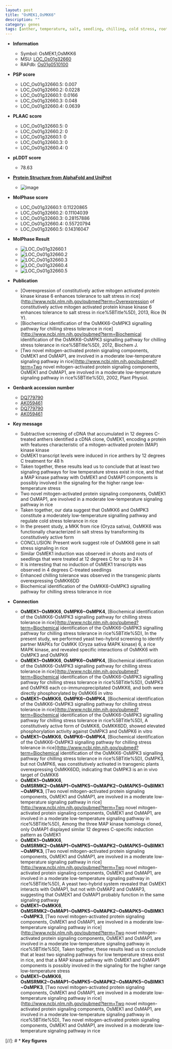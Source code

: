 ```yaml
---
layout: post
title: "OsMEK1,OsMKK6"
description: ""
category: genes
tags: [anther, temperature, salt, seedling, chilling, cold stress, root, salt stress, shoot]
---
```


* **Information**  
    + Symbol: OsMEK1,OsMKK6  
    + MSU: [LOC_Os01g32660](http://rice.plantbiology.msu.edu/cgi-bin/ORF_infopage.cgi?orf=LOC_Os01g32660)  
    + RAPdb: [Os01g0510100](http://rapdb.dna.affrc.go.jp/viewer/gbrowse_details/irgsp1?name=Os01g0510100)  

* **PSP score**  
    + LOC_Os01g32660.5: 0.007 
    + LOC_Os01g32660.2: 0.0228 
    + LOC_Os01g32660.1: 0.0166 
    + LOC_Os01g32660.3: 0.048 
    + LOC_Os01g32660.4: 0.0639 

* **PLAAC score**  
    + LOC_Os01g32660.5: 0 
    + LOC_Os01g32660.2: 0 
    + LOC_Os01g32660.1: 0 
    + LOC_Os01g32660.3: 0 
    + LOC_Os01g32660.4: 0 

* **pLDDT score**
    + 78.63

* **[Protein Structure from AlphaFold and UniProt](https://www.uniprot.org/uniprotkb/Q5QN75/entry#structure)**
    + ![image](https://ricepsp.github.io/images/Q5/AF-Q5QN75-F1.png)

* **MolPhase score**
    + LOC_Os01g32660.1: 0.11220865
    + LOC_Os01g32660.2: 0.11104039
    + LOC_Os01g32660.3: 0.28157886
    + LOC_Os01g32660.4: 0.55720794
    + LOC_Os01g32660.5: 0.14316047

* **MolPhase Result**
    + ![LOC_Os01g32660.1](https://304243504.github.io/Pictures/LOC_Os01g/LOC_Os01g32660.1.png)
    + ![LOC_Os01g32660.2](https://304243504.github.io/Pictures/LOC_Os01g/LOC_Os01g32660.2.png)
    + ![LOC_Os01g32660.3](https://304243504.github.io/Pictures/LOC_Os01g/LOC_Os01g32660.3.png)
    + ![LOC_Os01g32660.4](https://304243504.github.io/Pictures/LOC_Os01g/LOC_Os01g32660.4.png)
    + ![LOC_Os01g32660.5](https://304243504.github.io/Pictures/LOC_Os01g/LOC_Os01g32660.5.png)

* **Publication**  
    + [Overexpression of constitutively active mitogen activated protein kinase kinase 6 enhances tolerance to salt stress in rice](http://www.ncbi.nlm.nih.gov/pubmed?term=Overexpression of constitutively active mitogen activated protein kinase kinase 6 enhances tolerance to salt stress in rice%5BTitle%5D), 2013, Rice (N Y).
    + [Biochemical identification of the OsMKK6-OsMPK3 signalling pathway for chilling stress tolerance in rice](http://www.ncbi.nlm.nih.gov/pubmed?term=Biochemical identification of the OsMKK6-OsMPK3 signalling pathway for chilling stress tolerance in rice%5BTitle%5D), 2012, Biochem J.
    + [Two novel mitogen-activated protein signaling components, OsMEK1 and OsMAP1, are involved in a moderate low-temperature signaling pathway in rice](http://www.ncbi.nlm.nih.gov/pubmed?term=Two novel mitogen-activated protein signaling components, OsMEK1 and OsMAP1, are involved in a moderate low-temperature signaling pathway in rice%5BTitle%5D), 2002, Plant Physiol.

* **Genbank accession number**  
    + [DQ779790](http://www.ncbi.nlm.nih.gov/nuccore/DQ779790)
    + [AK059461](http://www.ncbi.nlm.nih.gov/nuccore/AK059461)
    + [DQ779790](http://www.ncbi.nlm.nih.gov/nuccore/DQ779790)
    + [AK059461](http://www.ncbi.nlm.nih.gov/nuccore/AK059461)

* **Key message**  
    + Subtractive screening of cDNA that accumulated in 12 degrees C-treated anthers identified a cDNA clone, OsMEK1, encoding a protein with features characteristic of a mitogen-activated protein (MAP) kinase kinase
    + OsMEK1 transcript levels were induced in rice anthers by 12 degrees C treatment for 48 h
    + Taken together, these results lead us to conclude that at least two signaling pathways for low temperature stress exist in rice, and that a MAP kinase pathway with OsMEK1 and OsMAP1 components is possibly involved in the signaling for the higher range low-temperature stress
    + Two novel mitogen-activated protein signaling components, OsMEK1 and OsMAP1, are involved in a moderate low-temperature signaling pathway in rice
    + Taken together, our data suggest that OsMKK6 and OsMPK3 constitute a moderately low-temperature signalling pathway and regulate cold stress tolerance in rice
    + In the present study, a MKK from rice (Oryza sativa), OsMKK6 was functionally characterized in salt stress by transforming its constitutively active form
    + CONCLUSION: Present work suggest role of OsMKK6 gene in salt stress signaling in rice
    + Similar OsMEK1 induction was observed in shoots and roots of seedlings that were treated at 12 degrees C for up to 24 h
    + It is interesting that no induction of OsMEK1 transcripts was observed in 4 degrees C-treated seedlings
    + Enhanced chilling tolerance was observed in the transgenic plants overexpressing OsMKK6DD
    + Biochemical identification of the OsMKK6-OsMPK3 signalling pathway for chilling stress tolerance in rice

* **Connection**  
    + __OsMEK1~OsMKK6__, __OsMPK6~OsMPK4__, [Biochemical identification of the OsMKK6-OsMPK3 signalling pathway for chilling stress tolerance in rice](http://www.ncbi.nlm.nih.gov/pubmed?term=Biochemical identification of the OsMKK6-OsMPK3 signalling pathway for chilling stress tolerance in rice%5BTitle%5D), In the present study, we performed yeast two-hybrid screening to identify partner MAPKs for OsMKK (Oryza sativa MAPK kinase) 6, a rice MAPK kinase, and revealed specific interactions of OsMKK6 with OsMPK3 and OsMPK6
    + __OsMEK1~OsMKK6__, __OsMPK6~OsMPK4__, [Biochemical identification of the OsMKK6-OsMPK3 signalling pathway for chilling stress tolerance in rice](http://www.ncbi.nlm.nih.gov/pubmed?term=Biochemical identification of the OsMKK6-OsMPK3 signalling pathway for chilling stress tolerance in rice%5BTitle%5D), OsMPK3 and OsMPK6 each co-immunoprecipitated OsMKK6, and both were directly phosphorylated by OsMKK6 in vitro
    + __OsMEK1~OsMKK6__, __OsMPK6~OsMPK4__, [Biochemical identification of the OsMKK6-OsMPK3 signalling pathway for chilling stress tolerance in rice](http://www.ncbi.nlm.nih.gov/pubmed?term=Biochemical identification of the OsMKK6-OsMPK3 signalling pathway for chilling stress tolerance in rice%5BTitle%5D), A constitutively active form of OsMKK6, OsMKK6DD, showed elevated phosphorylation activity against OsMPK3 and OsMPK6 in vitro
    + __OsMEK1~OsMKK6__, __OsMPK6~OsMPK4__, [Biochemical identification of the OsMKK6-OsMPK3 signalling pathway for chilling stress tolerance in rice](http://www.ncbi.nlm.nih.gov/pubmed?term=Biochemical identification of the OsMKK6-OsMPK3 signalling pathway for chilling stress tolerance in rice%5BTitle%5D), OsMPK3, but not OsMPK6, was constitutively activated in transgenic plants overexpressing OsMKK6DD, indicating that OsMPK3 is an in vivo target of OsMKK6
    + __OsMEK1~OsMKK6__, __OsMSRMK2~OsMAP1~OsMPK5~OsMAPK2~OsMAPK5~OsBIMK1~OsMPK3__, [Two novel mitogen-activated protein signaling components, OsMEK1 and OsMAP1, are involved in a moderate low-temperature signaling pathway in rice](http://www.ncbi.nlm.nih.gov/pubmed?term=Two novel mitogen-activated protein signaling components, OsMEK1 and OsMAP1, are involved in a moderate low-temperature signaling pathway in rice%5BTitle%5D), Among the three MAP kinase homologs cloned, only OsMAP1 displayed similar 12 degrees C-specific induction pattern as OsMEK1
    + __OsMEK1~OsMKK6__, __OsMSRMK2~OsMAP1~OsMPK5~OsMAPK2~OsMAPK5~OsBIMK1~OsMPK3__, [Two novel mitogen-activated protein signaling components, OsMEK1 and OsMAP1, are involved in a moderate low-temperature signaling pathway in rice](http://www.ncbi.nlm.nih.gov/pubmed?term=Two novel mitogen-activated protein signaling components, OsMEK1 and OsMAP1, are involved in a moderate low-temperature signaling pathway in rice%5BTitle%5D), A yeast two-hybrid system revealed that OsMEK1 interacts with OsMAP1, but not with OsMAP2 and OsMAP3, suggesting that OsMEK1 and OsMAP1 probably function in the same signaling pathway
    + __OsMEK1~OsMKK6__, __OsMSRMK2~OsMAP1~OsMPK5~OsMAPK2~OsMAPK5~OsBIMK1~OsMPK3__, [Two novel mitogen-activated protein signaling components, OsMEK1 and OsMAP1, are involved in a moderate low-temperature signaling pathway in rice](http://www.ncbi.nlm.nih.gov/pubmed?term=Two novel mitogen-activated protein signaling components, OsMEK1 and OsMAP1, are involved in a moderate low-temperature signaling pathway in rice%5BTitle%5D), Taken together, these results lead us to conclude that at least two signaling pathways for low temperature stress exist in rice, and that a MAP kinase pathway with OsMEK1 and OsMAP1 components is possibly involved in the signaling for the higher range low-temperature stress
    + __OsMEK1~OsMKK6__, __OsMSRMK2~OsMAP1~OsMPK5~OsMAPK2~OsMAPK5~OsBIMK1~OsMPK3__, [Two novel mitogen-activated protein signaling components, OsMEK1 and OsMAP1, are involved in a moderate low-temperature signaling pathway in rice](http://www.ncbi.nlm.nih.gov/pubmed?term=Two novel mitogen-activated protein signaling components, OsMEK1 and OsMAP1, are involved in a moderate low-temperature signaling pathway in rice%5BTitle%5D), Two novel mitogen-activated protein signaling components, OsMEK1 and OsMAP1, are involved in a moderate low-temperature signaling pathway in rice

[//]: # * **Key figures**  


